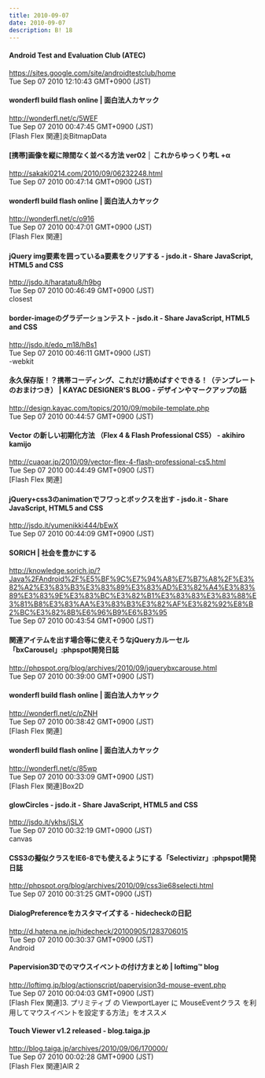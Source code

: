 ```yaml
---
title: 2010-09-07
date: 2010-09-07
description: B! 18
---
```


#### Android Test and Evaluation Club (ATEC)
https://sites.google.com/site/androidtestclub/home<br>
Tue Sep 07 2010 12:10:43 GMT+0900 (JST)<br>


#### wonderfl build flash online | 面白法人カヤック
http://wonderfl.net/c/5WEF<br>
Tue Sep 07 2010 00:47:45 GMT+0900 (JST)<br>
[Flash Flex 関連]炎BitmapData


#### [携帯]画像を縦に隙間なく並べる方法 ver02 │ これからゆっくり考L +α
http://sakaki0214.com/2010/09/06232248.html<br>
Tue Sep 07 2010 00:47:14 GMT+0900 (JST)<br>


#### wonderfl build flash online | 面白法人カヤック
http://wonderfl.net/c/o916<br>
Tue Sep 07 2010 00:47:01 GMT+0900 (JST)<br>
[Flash Flex 関連]


#### jQuery img要素を囲っているa要素をクリアする - jsdo.it - Share JavaScript, HTML5 and CSS
http://jsdo.it/haratatu8/h9bg<br>
Tue Sep 07 2010 00:46:49 GMT+0900 (JST)<br>
closest


#### border-imageのグラデーションテスト - jsdo.it - Share JavaScript, HTML5 and CSS
http://jsdo.it/edo_m18/hBs1<br>
Tue Sep 07 2010 00:46:11 GMT+0900 (JST)<br>
-webkit


#### 永久保存版！？携帯コーディング、これだけ読めばすぐできる！（テンプレートのおまけつき） | KAYAC DESIGNER'S BLOG - デザインやマークアップの話
http://design.kayac.com/topics/2010/09/mobile-template.php<br>
Tue Sep 07 2010 00:44:57 GMT+0900 (JST)<br>


#### Vector の新しい初期化方法 （Flex 4 & Flash Professional CS5） - akihiro kamijo
http://cuaoar.jp/2010/09/vector-flex-4-flash-professional-cs5.html<br>
Tue Sep 07 2010 00:44:49 GMT+0900 (JST)<br>
[Flash Flex 関連]


#### jQuery+css3のanimationでフワっとボックスを出す - jsdo.it - Share JavaScript, HTML5 and CSS
http://jsdo.it/yumenikki444/bEwX<br>
Tue Sep 07 2010 00:44:09 GMT+0900 (JST)<br>


#### SORICH | 社会を豊かにする
http://knowledge.sorich.jp/?Java%2FAndroid%2F%E5%BF%9C%E7%94%A8%E7%B7%A8%2F%E3%82%A2%E3%83%B3%E3%83%89%E3%83%AD%E3%82%A4%E3%83%89%E3%83%9E%E3%83%BC%E3%82%B1%E3%83%83%E3%83%88%E3%81%B8%E3%83%AA%E3%83%B3%E3%82%AF%E3%82%92%E8%B2%BC%E3%82%8B%E6%96%B9%E6%B3%95<br>
Tue Sep 07 2010 00:43:54 GMT+0900 (JST)<br>


#### 関連アイテムを出す場合等に使えそうなjQueryカルーセル「bxCarousel」:phpspot開発日誌
http://phpspot.org/blog/archives/2010/09/jquerybxcarouse.html<br>
Tue Sep 07 2010 00:39:00 GMT+0900 (JST)<br>


#### wonderfl build flash online | 面白法人カヤック
http://wonderfl.net/c/pZNH<br>
Tue Sep 07 2010 00:38:42 GMT+0900 (JST)<br>
[Flash Flex 関連]


#### wonderfl build flash online | 面白法人カヤック
http://wonderfl.net/c/85wp<br>
Tue Sep 07 2010 00:33:09 GMT+0900 (JST)<br>
[Flash Flex 関連]Box2D


#### glowCircles - jsdo.it - Share JavaScript, HTML5 and CSS
http://jsdo.it/ykhs/jSLX<br>
Tue Sep 07 2010 00:32:19 GMT+0900 (JST)<br>
canvas


#### CSS3の擬似クラスをIE6-8でも使えるようにする「Selectivizr」:phpspot開発日誌
http://phpspot.org/blog/archives/2010/09/css3ie68selecti.html<br>
Tue Sep 07 2010 00:31:25 GMT+0900 (JST)<br>


#### DialogPreferenceをカスタマイズする - hidecheckの日記
http://d.hatena.ne.jp/hidecheck/20100905/1283706015<br>
Tue Sep 07 2010 00:30:37 GMT+0900 (JST)<br>
Android


####     Papervision3Dでのマウスイベントの付け方まとめ | loftimg™ blog
http://loftimg.jp/blog/actionscript/papervision3d-mouse-event.php<br>
Tue Sep 07 2010 00:04:03 GMT+0900 (JST)<br>
[Flash Flex 関連]3. プリミティブ の ViewportLayer に MouseEventクラス を利用してマウスイベントを設定する方法」をオススメ


#### Touch Viewer v1.2 released - blog.taiga.jp
http://blog.taiga.jp/archives/2010/09/06/170000/<br>
Tue Sep 07 2010 00:02:28 GMT+0900 (JST)<br>
[Flash Flex 関連]AIR 2


